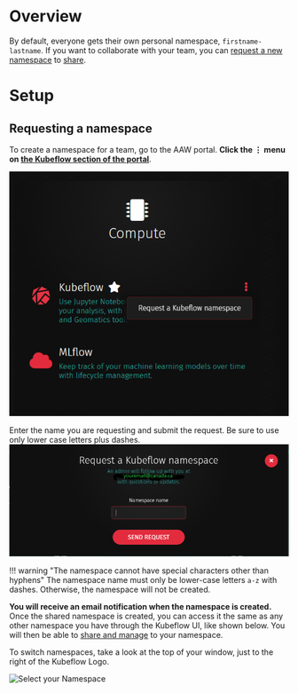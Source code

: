 # Overview

By default, everyone gets their own personal namespace, `firstname-lastname`. If you want to collaborate with your team, you can [request a new namespace](Request-a-Namespace.md#requesting-a-namespace) to [share](Overview.md#share-a-namespace-in-kubeflow).

# Setup

## Requesting a namespace

To create a namespace for a team, go to the AAW portal. **Click the &#8942; menu on [the Kubeflow section of the portal](https://www.statcan.gc.ca/data-analytics-services/aaw)**.

![The hamburger menu to the right of Kubeflow on the portal](../images/KubeflowNamespace.PNG)

Enter the name you are requesting and submit the request. Be sure to use only lower case letters plus dashes. ![Submit your request for a shared namespace](../images/KubeflowNamespace2.png)

<!-- prettier-ignore -->
!!! warning "The namespace cannot have special characters other than hyphens"
    The namespace name must only be lower-case letters `a-z` with dashes. Otherwise, the namespace will not be created.

**You will receive an email notification when the namespace is created.** Once the shared namespace is created, you can access it the same as any other namespace you have through the Kubeflow UI, like shown below. You will then be able to [share and manage](Overview.md#share-compute-namespace-in-kubeflow) to your namespace.

To switch namespaces, take a look at the top of your window, just to the right of the Kubeflow Logo.

![Select your Namespace](../images/kubeflow_manage_contributors.png)
